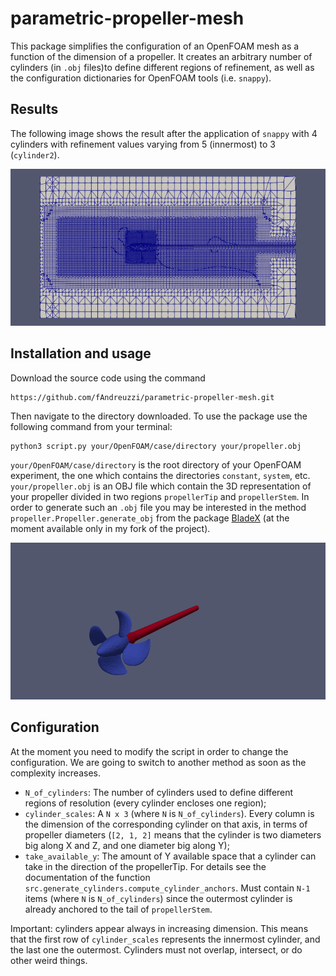 # parametric-propeller-mesh
This package simplifies the configuration of an OpenFOAM mesh  as a function of
the dimension of a propeller. It creates an arbitrary number of cylinders (in
`.obj` files)to define different regions of refinement, as well as the
configuration dictionaries for OpenFOAM tools (i.e. `snappy`).

## Results

The following image shows the result after the application of `snappy` with
4 cylinders with refinement values varying from 5 (innermost) to 3
(`cylinder2`).

![Mesh](images/mesh_resolution.png)

## Installation and usage
Download the source code using the command

```
https://github.com/fAndreuzzi/parametric-propeller-mesh.git
```

Then navigate to the directory downloaded. To use the package use the following
command from your terminal:

```
python3 script.py your/OpenFOAM/case/directory your/propeller.obj
```

`your/OpenFOAM/case/directory` is the root directory of your OpenFOAM
experiment, the one which contains the directories `constant`, `system`, etc.
`your/propeller.obj` is an OBJ file which contain the 3D representation of
your propeller divided in two regions `propellerTip` and `propellerStem`. In
order to generate such an `.obj` file you may be interested in the method
`propeller.Propeller.generate_obj` from the package
[BladeX](https://github.com/fAndreuzzi/BladeX) (at the moment available only
in my fork of the project).

![Propeller](images/propeller_image.png)

## Configuration

At the moment you need to modify the script in order to change the
configuration. We are going to switch to another method as soon as the
complexity increases.

+ `N_of_cylinders`: The number of cylinders used to define different regions
  of resolution (every cylinder encloses one region);
+ `cylinder_scales`: A `N x 3` (where `N` is `N_of_cylinders`). Every column
  is the dimension of the corresponding cylinder on that axis, in terms of
  propeller diameters (`[2, 1, 2]` means that the cylinder is two diameters big
  along X and Z, and one diameter big along Y);
+ `take_available_y`: The amount of Y available space that a cylinder can take
  in the direction of the propellerTip. For details see the documentation of the
  function `src.generate_cylinders.compute_cylinder_anchors`. Must contain
  `N-1` items (where `N` is `N_of_cylinders`) since the outermost cylinder is
  already anchored to the tail of `propellerStem`.

Important: cylinders appear always in increasing dimension. This means that
the first row of `cylinder_scales` represents the innermost cylinder, and the
last one the outermost. Cylinders must not overlap, intersect, or do other weird
things.
